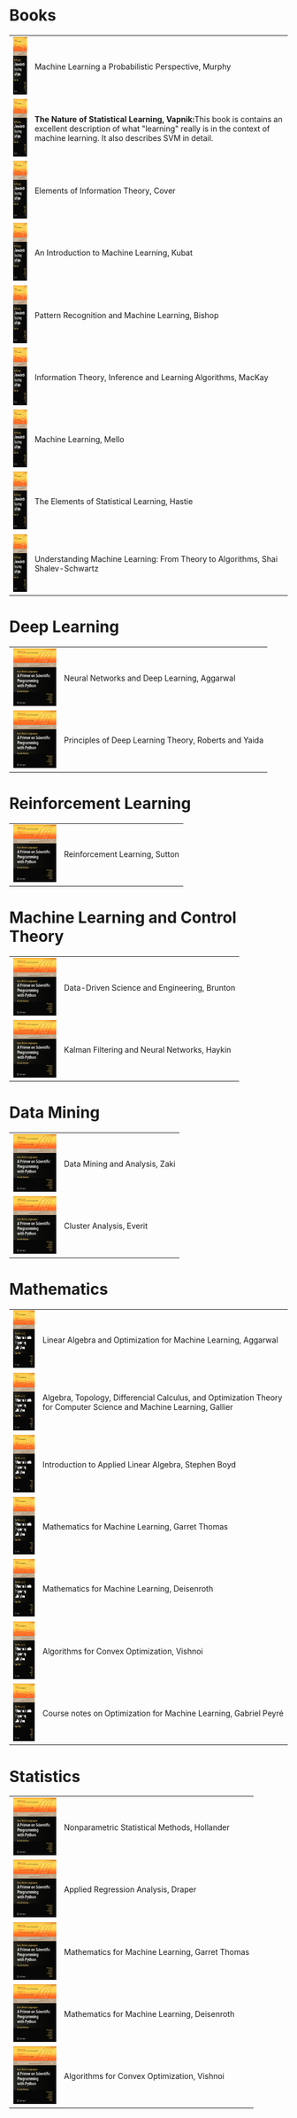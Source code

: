 # Books
<table>
<tr><td><img src="primer.png" alt="Primer" style="height: 104px; width:78px;"/></td><td><p>Machine Learning a Probabilistic Perspective, Murphy</p></td></tr>
<tr><td><img src="primer.png" alt="Primer" style="height: 104px; width:78px;"/></td><td><p><b>The Nature of Statistical Learning, Vapnik:</b>This book is contains an excellent description of what "learning" really is in the context of machine learning. It also describes SVM in detail.</p></td></tr>
<tr><td><img src="primer.png" alt="Primer" style="height: 104px; width:78px;"/></td><td><p>Elements of Information Theory, Cover</p></td></tr>
<tr><td><img src="primer.png" alt="Primer" style="height: 104px; width:78px;"/></td><td><p>An Introduction to Machine Learning, Kubat</p></td></tr>
<tr><td><img src="primer.png" alt="Primer" style="height: 104px; width:78px;"/></td><td><p>Pattern Recognition and Machine Learning, Bishop</p></td></tr>
<tr><td><img src="primer.png" alt="Primer" style="height: 104px; width:78px;"/></td><td><p>Information Theory, Inference and Learning Algorithms, MacKay</p></td></tr>
<tr><td><img src="primer.png" alt="Primer" style="height: 104px; width:78px;"/></td><td><p>Machine Learning, Mello</p></td></tr>
<tr><td><img src="primer.png" alt="Primer" style="height: 104px; width:78px;"/></td><td><p>The Elements of Statistical Learning, Hastie</p></td></tr>
<tr><td><img src="primer.png" alt="Primer" style="height: 104px; width:78px;"/></td><td><p>Understanding Machine Learning: From Theory to Algorithms, Shai Shalev-Schwartz</p></td></tr>
</table>

# Deep Learning
<table>
<tr><td><img src="primer.png" alt="Primer" style="height: 104px; width:78px;"/></td><td><p>Neural Networks and Deep Learning, Aggarwal</p></td></tr>
<tr><td><img src="primer.png" alt="Primer" style="height: 104px; width:78px;"/></td><td><p>Principles of Deep Learning Theory, Roberts and Yaida</p></td></tr>
</table>

# Reinforcement Learning
<table>
<tr><td><img src="primer.png" alt="Primer" style="height: 104px; width:78px;"/></td><td><p>Reinforcement Learning, Sutton</p></td></tr>
</table>

# Machine Learning and Control Theory
<table>
<tr><td><img src="primer.png" alt="Primer" style="height: 104px; width:78px;"/></td><td><p>Data-Driven Science and Engineering, Brunton</p></td></tr>
<tr><td><img src="primer.png" alt="Primer" style="height: 104px; width:78px;"/></td><td><p>Kalman Filtering and Neural Networks, Haykin</p></td></tr>
</table>

# Data Mining
<table>
<tr><td><img src="primer.png" alt="Primer" style="height: 104px; width:78px;"/></td><td><p>Data Mining and Analysis, Zaki</p></td></tr>
<tr><td><img src="primer.png" alt="Primer" style="height: 104px; width:78px;"/></td><td><p>Cluster Analysis, Everit</p></td></tr>
</table>

# Mathematics
<table>
<tr><td><img src="primer.png" alt="Primer" style="height: 104px; width:78px;"/></td><td><p>Linear Algebra and Optimization for Machine Learning, Aggarwal</p></td></tr>
<tr><td><img src="primer.png" alt="Primer" style="height: 104px; width:78px;"/></td><td><p>Algebra, Topology, Differencial Calculus, and Optimization Theory for Computer Science and Machine Learning, Gallier</p></td></tr>
<tr><td><img src="primer.png" alt="Primer" style="height: 104px; width:78px;"/></td><td><p>Introduction to Applied Linear Algebra, Stephen Boyd</p></td></tr>
<tr><td><img src="primer.png" alt="Primer" style="height: 104px; width:78px;"/></td><td><p>Mathematics for Machine Learning, Garret Thomas</p></td></tr>
<tr><td><img src="primer.png" alt="Primer" style="height: 104px; width:78px;"/></td><td><p>Mathematics for Machine Learning, Deisenroth</p></td></tr>
<tr><td><img src="primer.png" alt="Primer" style="height: 104px; width:78px;"/></td><td><p>Algorithms for Convex Optimization, Vishnoi</p></td></tr>
<tr><td><img src="primer.png" alt="Primer" style="height: 104px; width:78px;"/></td><td><p>Course notes on Optimization for Machine Learning, Gabriel Peyré</p></td></tr>
</table>

# Statistics
<table>
<tr><td><img src="primer.png" alt="Primer" style="height: 104px; width:78px;"/></td><td><p>Nonparametric Statistical Methods, Hollander</p></td></tr>
<tr><td><img src="primer.png" alt="Primer" style="height: 104px; width:78px;"/></td><td><p>Applied Regression Analysis, Draper</p></td></tr>
<tr><td><img src="primer.png" alt="Primer" style="height: 104px; width:78px;"/></td><td><p>Mathematics for Machine Learning, Garret Thomas</p></td></tr>
<tr><td><img src="primer.png" alt="Primer" style="height: 104px; width:78px;"/></td><td><p>Mathematics for Machine Learning, Deisenroth</p></td></tr>
<tr><td><img src="primer.png" alt="Primer" style="height: 104px; width:78px;"/></td><td><p>Algorithms for Convex Optimization, Vishnoi</p></td></tr>
</table>
